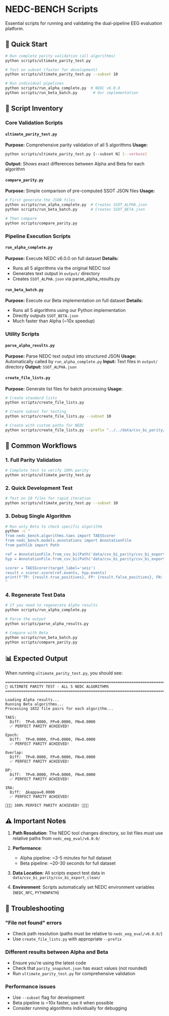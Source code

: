 # NEDC-BENCH Scripts

Essential scripts for running and validating the dual-pipeline EEG evaluation platform.

## 🚀 Quick Start

```bash
# Run complete parity validation (all algorithms)
python scripts/ultimate_parity_test.py

# Test on subset (faster for development)
python scripts/ultimate_parity_test.py --subset 10

# Run individual pipelines
python scripts/run_alpha_complete.py  # NEDC v6.0.0
python scripts/run_beta_batch.py       # Our implementation
```

## 📁 Script Inventory

### Core Validation Scripts

#### `ultimate_parity_test.py`

**Purpose:** Comprehensive parity validation of all 5 algorithms
**Usage:**

```bash
python scripts/ultimate_parity_test.py [--subset N] [--verbose]
```

**Output:** Shows exact differences between Alpha and Beta for each algorithm

#### `compare_parity.py`

**Purpose:** Simple comparison of pre-computed SSOT JSON files
**Usage:**

```bash
# First generate the JSON files
python scripts/run_alpha_complete.py  # Creates SSOT_ALPHA.json
python scripts/run_beta_batch.py      # Creates SSOT_BETA.json

# Then compare
python scripts/compare_parity.py
```

### Pipeline Execution Scripts

#### `run_alpha_complete.py`

**Purpose:** Execute NEDC v6.0.0 on full dataset
**Details:**

- Runs all 5 algorithms via the original NEDC tool
- Generates text output in `output/` directory
- Creates `SSOT_ALPHA.json` via parse_alpha_results.py

#### `run_beta_batch.py`

**Purpose:** Execute our Beta implementation on full dataset
**Details:**

- Runs all 5 algorithms using our Python implementation
- Directly outputs `SSOT_BETA.json`
- Much faster than Alpha (~10x speedup)

### Utility Scripts

#### `parse_alpha_results.py`

**Purpose:** Parse NEDC text output into structured JSON
**Usage:** Automatically called by `run_alpha_complete.py`
**Input:** Text files in `output/` directory
**Output:** `SSOT_ALPHA.json`

#### `create_file_lists.py`

**Purpose:** Generate list files for batch processing
**Usage:**

```bash
# Create standard lists
python scripts/create_file_lists.py

# Create subset for testing
python scripts/create_file_lists.py --subset 10

# Create with custom paths for NEDC
python scripts/create_file_lists.py --prefix "../../data/csv_bi_parity/csv_bi_export_clean"
```

## 🎯 Common Workflows

### 1. Full Parity Validation

```bash
# Complete test to verify 100% parity
python scripts/ultimate_parity_test.py
```

### 2. Quick Development Test

```bash
# Test on 10 files for rapid iteration
python scripts/ultimate_parity_test.py --subset 10
```

### 3. Debug Single Algorithm

```bash
# Run only Beta to check specific algorithm
python -c "
from nedc_bench.algorithms.taes import TAESScorer
from nedc_bench.models.annotations import AnnotationFile
from pathlib import Path

ref = AnnotationFile.from_csv_bi(Path('data/csv_bi_parity/csv_bi_export_clean/ref/aaaaaajy_s001_t000.csv_bi'))
hyp = AnnotationFile.from_csv_bi(Path('data/csv_bi_parity/csv_bi_export_clean/hyp/aaaaaajy_s001_t000.csv_bi'))

scorer = TAESScorer(target_label='seiz')
result = scorer.score(ref.events, hyp.events)
print(f'TP: {result.true_positives}, FP: {result.false_positives}, FN: {result.false_negatives}')
"
```

### 4. Regenerate Test Data

```bash
# If you need to regenerate Alpha results
python scripts/run_alpha_complete.py

# Parse the output
python scripts/parse_alpha_results.py

# Compare with Beta
python scripts/run_beta_batch.py
python scripts/compare_parity.py
```

## 📊 Expected Output

When running `ultimate_parity_test.py`, you should see:

```
================================================================================
🚀 ULTIMATE PARITY TEST - ALL 5 NEDC ALGORITHMS
================================================================================

Loading Alpha results...
Running Beta algorithms...
Processing 1832 file pairs for each algorithm...

TAES:
  Diff:  TP=0.0000, FP=0.0000, FN=0.0000
  ✅ PERFECT PARITY ACHIEVED!

Epoch:
  Diff:  TP=0.0000, FP=0.0000, FN=0.0000
  ✅ PERFECT PARITY ACHIEVED!

Overlap:
  Diff:  TP=0.0000, FP=0.0000, FN=0.0000
  ✅ PERFECT PARITY ACHIEVED!

DP:
  Diff:  TP=0.0000, FP=0.0000, FN=0.0000
  ✅ PERFECT PARITY ACHIEVED!

IRA:
  Diff:  Δkappa=0.0000
  ✅ PERFECT PARITY ACHIEVED!

🎉🎉🎉 100% PERFECT PARITY ACHIEVED! 🎉🎉🎉
```

## ⚠️ Important Notes

1. **Path Resolution**: The NEDC tool changes directory, so list files must use relative paths from `nedc_eeg_eval/v6.0.0/`

1. **Performance**:

   - Alpha pipeline: ~3-5 minutes for full dataset
   - Beta pipeline: ~20-30 seconds for full dataset

1. **Data Location**: All scripts expect test data in `data/csv_bi_parity/csv_bi_export_clean/`

1. **Environment**: Scripts automatically set NEDC environment variables (`NEDC_NFC`, `PYTHONPATH`)

## 🐛 Troubleshooting

### "File not found" errors

- Check path resolution (paths must be relative to `nedc_eeg_eval/v6.0.0/`)
- Use `create_file_lists.py` with appropriate `--prefix`

### Different results between Alpha and Beta

- Ensure you're using the latest code
- Check that `parity_snapshot.json` has exact values (not rounded)
- Run `ultimate_parity_test.py` for comprehensive validation

### Performance issues

- Use `--subset` flag for development
- Beta pipeline is ~10x faster, use it when possible
- Consider running algorithms individually for debugging
